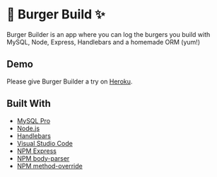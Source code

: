 # :hamburger: Burger Build :sparkles:

Burger Builder is an app where you can log the burgers you build with MySQL, Node, Express, Handlebars and a homemade ORM (yum!)
## Demo

Please give Burger Builder a try on [Heroku](https://enigmatic-gorge-16328.herokuapp.com/burgers).

## Built With
* [MySQL Pro](https://www.sequelpro.com/)
* [Node.js](https://nodejs.org)
* [Handlebars](http://handlebarsjs.com/)
* [Visual Studio Code](https://code.visualstudio.com)
* [NPM Express](https://www.npmjs.com/package/express)
* [NPM body-parser](https://www.npmjs.com/package/body-parser)
* [NPM method-override](https://www.npmjs.com/package/method-override)
